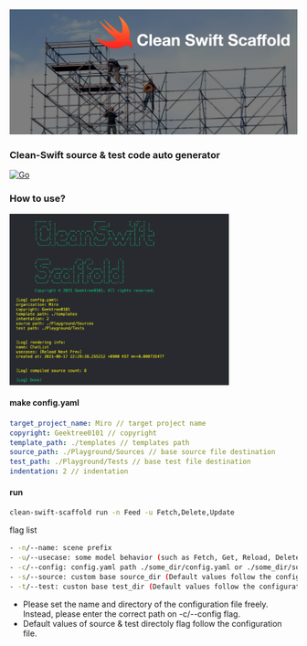 <img src="https://github.com/GeekTree0101/clean-swift-scaffold/blob/develop/logo.png" />

### Clean-Swift source & test code auto generator

[![Go](https://github.com/GeekTree0101/clean-swift-scaffold/actions/workflows/go.yml/badge.svg?branch=develop)](https://github.com/GeekTree0101/clean-swift-scaffold/actions/workflows/go.yml)


### How to use?

<img height=300pt src="https://github.com/GeekTree0101/clean-swift-scaffold/blob/develop/res/example.png" />

#### make config.yaml
```yaml
target_project_name: Miro // target project name
copyright: Geektree0101 // copyright
template_path: ./templates // templates path
source_path: ./Playground/Sources // base source file destination
test_path: ./Playground/Tests // base test file destination
indentation: 2 // indentation
```

#### run 
```sh
clean-swift-scaffold run -n Feed -u Fetch,Delete,Update
```

flag list
```sh
- -n/--name: scene prefix
- -u/--usecase: some model behavior (such as Fetch, Get, Reload, Delete and so on)
- -c/--config: config.yaml path ./some_dir/config.yaml or ./some_dir/some_config.yaml
- -s/--source: custom base source_dir (Default values follow the configuration file.)
- -t/--test: custon base test_dir (Default values follow the configuration file.)
```

- Please set the name and directory of the configuration file freely. Instead, please enter the correct path on -c/--config flag.
- Default values of source & test directoly flag follow the configuration file.